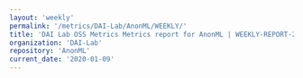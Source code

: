 ```yaml
---
layout: 'weekly'
permalink: '/metrics/DAI-Lab/AnonML/WEEKLY/'
title: 'DAI Lab OSS Metrics Metrics report for AnonML | WEEKLY-REPORT-2020-01-09'
organization: 'DAI-Lab'
repository: 'AnonML'
current_date: '2020-01-09'
---
```

